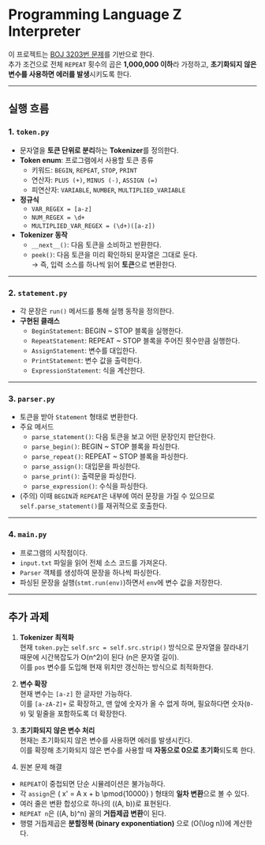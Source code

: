 # Programming Language Z Interpreter

이 프로젝트는 [BOJ 3203번 문제](https://www.acmicpc.net/problem/3203)를 기반으로 한다.  
추가 조건으로 전체 `REPEAT` 횟수의 곱은 **1,000,000 이하**라 가정하고, **초기화되지 않은 변수를 사용하면 에러를 발생**시키도록 한다.

---

## 실행 흐름

### 1. `token.py`
- 문자열을 **토큰 단위로 분리**하는 **Tokenizer**를 정의한다.
- **Token enum**: 프로그램에서 사용할 토큰 종류
  - 키워드: `BEGIN`, `REPEAT`, `STOP`, `PRINT`
  - 연산자: `PLUS (+)`, `MINUS (-)`, `ASSIGN (=)`
  - 피연산자: `VARIABLE`, `NUMBER`, `MULTIPLIED_VARIABLE`
- **정규식**
  - `VAR_REGEX = [a-z]`
  - `NUM_REGEX = \d+`
  - `MULTIPLIED_VAR_REGEX = (\d+)([a-z])`
- **Tokenizer 동작**
  - `__next__()`: 다음 토큰을 소비하고 반환한다.
  - `peek()`: 다음 토큰을 미리 확인하되 문자열은 그대로 둔다.  
  → 즉, 입력 소스를 하나씩 읽어 **토큰**으로 변환한다.

---

### 2. `statement.py`
- 각 문장은 `run()` 메서드를 통해 실행 동작을 정의한다.
- **구현된 클래스**
  - `BeginStatement`: BEGIN ~ STOP 블록을 실행한다.
  - `RepeatStatement`: REPEAT ~ STOP 블록을 주어진 횟수만큼 실행한다.
  - `AssignStatement`: 변수를 대입한다.
  - `PrintStatement`: 변수 값을 출력한다.
  - `ExpressionStatement`: 식을 계산한다.

---

### 3. `parser.py`
- 토큰을 받아 `Statement` 형태로 변환한다.
- 주요 메서드
  - `parse_statement()`: 다음 토큰을 보고 어떤 문장인지 판단한다.
  - `parse_begin()`: BEGIN ~ STOP 블록을 파싱한다.
  - `parse_repeat()`: REPEAT ~ STOP 블록을 파싱한다.
  - `parse_assign()`: 대입문을 파싱한다.
  - `parse_print()`: 출력문을 파싱한다.
  - `parse_expression()`: 수식을 파싱한다.
- (주의) 이때 `BEGIN`과 `REPEAT`은 내부에 여러 문장을 가질 수 있으므로 `self.parse_statement()`를 재귀적으로 호출한다.

---

### 4. `main.py`
- 프로그램의 시작점이다.
- `input.txt` 파일을 읽어 전체 소스 코드를 가져온다.
- `Parser` 객체를 생성하여 문장을 하나씩 파싱한다.
- 파싱된 문장을 실행(`stmt.run(env)`)하면서 `env`에 변수 값을 저장한다.

---

## 추가 과제

1. **Tokenizer 최적화**  
   현재 `token.py`는 `self.src = self.src.strip()` 방식으로 문자열을 잘라내기 때문에 시간복잡도가 O(n^2)이 된다 (n은 문자열 길이).  
   이를 `pos` 변수를 도입해 현재 위치만 갱신하는 방식으로 최적화한다.

2. **변수 확장**  
   현재 변수는 `[a-z]` 한 글자만 가능하다.  
   이를 `[a-zA-Z]+` 로 확장하고, 맨 앞에 숫자가 올 수 없게 하며, 필요하다면 숫자(`0-9`) 및 밑줄을 포함하도록 더 확장한다.

3. **초기화되지 않은 변수 처리**  
   현재는 초기화되지 않은 변수를 사용하면 에러를 발생시킨다.  
   이를 확장해 초기화되지 않은 변수를 사용할 때 **자동으로 0으로 초기화**되도록 한다.

4. 원본 문제 해결
- `REPEAT`이 중첩되면 단순 시뮬레이션은 불가능하다.  
- 각 `assign`은 \( x' = A x + b \pmod{10000} \) 형태의 **일차 변환**으로 볼 수 있다.  
- 여러 줄은 변환 합성으로 하나의 \((A, b)\)로 표현된다.  
- `REPEAT n`은 \((A, b)^n\) 꼴의 **거듭제곱 변환**이 된다.  
- 행렬 거듭제곱은 **분할정복 (binary exponentiation)** 으로 \(O(\log n)\)에 계산한다.
